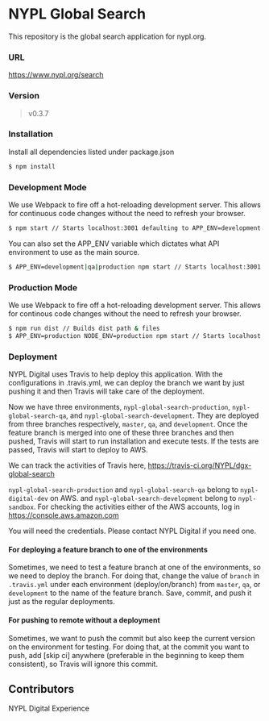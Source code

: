 # NYPL Global Search

This repository is the global search application for nypl.org.

### URL
https://www.nypl.org/search

### Version
> v0.3.7

### Installation
Install all dependencies listed under package.json
```sh
$ npm install
```

### Development Mode
We use Webpack to fire off a hot-reloading development server. This allows for continuous code changes without the need to refresh your browser.

```sh
$ npm start // Starts localhost:3001 defaulting to APP_ENV=development
```

You can also set the APP_ENV variable which dictates what API environment to use as the main source.
```sh
$ APP_ENV=development|qa|production npm start // Starts localhost:3001 with set APP_ENV
```

### Production Mode
We use Webpack to fire off a hot-reloading development server. This allows for continous code changes without the need to refresh your browser.

```sh
$ npm run dist // Builds dist path & files
$ APP_ENV=production NODE_ENV=production npm start // Starts localhost:3001 with set APP_ENV
```

### Deployment
NYPL Digital uses Travis to help deploy this application. With the configurations in .travis.yml, we can deploy the branch we want by just pushing it and then Travis will take care of the deployment.

Now we have three environments, `nypl-global-search-production`, `nypl-global-search-qa`, and `nypl-global-search-development`. They are deployed from three branches respectively, `master`, `qa`, and `development`. Once the feature branch is merged into one of these three branches and then pushed, Travis will start to run installation and execute tests. If the tests are passed, Travis will start to deploy to AWS.

We can track the activities of Travis here,
https://travis-ci.org/NYPL/dgx-global-search

`nypl-global-search-production` and `nypl-global-search-qa` belong to `nypl-digital-dev` on AWS. and `nypl-global-search-development` belong to `nypl-sandbox`. For checking the activities either of the AWS accounts, log in
https://console.aws.amazon.com

You will need the credentials. Please contact NYPL Digital if you need one.

#### For deploying a feature branch to one of the environments
Sometimes, we need to test a feature branch at one of the environments, so we need to deploy the branch. For doing that, change the value of `branch` in `.travis.yml` under each environment (deploy/on/branch) from `master`, `qa`, or `development` to the name of the feature branch. Save, commit, and push it just as the regular deployments.

#### For pushing to remote without a deployment
Sometimes, we want to push the commit but also keep the current version on the environment for testing. For doing that, at the commit you want to push, add [skip ci] anywhere (preferable in the beginning to keep them consistent), so Travis will ignore this commit.


Contributors
----
NYPL Digital Experience
